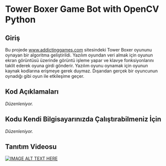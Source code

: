 # Tower Boxer Game Bot with OpenCV Python

## Giriş
Bu projede www.addictinggames.com sitesindeki Tower Boxer oyununu oynayan bir algoritma geliştirildi. Yazılım oyundan veri almak için oyunun ekran görüntüsü üzerinde görüntü işleme yapar ve klavye fonksiyonlarını taklit ederek oyuna girdi gönderir. Yazılım oyunu oynamak için oyunun kaynak kodlarına erişmeye gerek duymaz. Dışarıdan gerçek bir oyuncunun oynadığı gibi oyun ile etkileşime geçer.

## Kod Açıklamaları
_Düzenleniyor._

## Kodu Kendi Bilgisayarınızda Çalıştırabilmeniz İçin
_Düzenleniyor._

## Tanıtım Videosu

[![IMAGE ALT TEXT HERE](https://img.youtube.com/vi/LMXFIlBQ0YM/0.jpg)](https://www.youtube.com/watch?v=LMXFIlBQ0YM)
